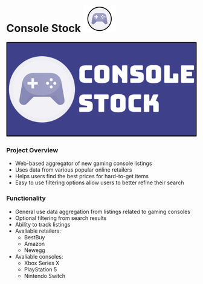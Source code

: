 # Console Stock ![plot](./images/main-logo.png)

![plot](./images/console-stock.png)

### Project Overview
- Web-based aggregator of new gaming console listings
- Uses data from various popular online retailers
- Helps users find the best prices for hard-to-get items
- Easy to use filtering options allow users to better refine their search

### Functionality
- General use data aggregation from listings related to gaming consoles
- Optional filtering from search results
- Ability to track listings
- Avaliable retailers:
  - BestBuy
  - Amazon
  - Newegg
- Avaliable consoles:
  - Xbox Series X
  - PlayStation 5
  - Nintendo Switch
